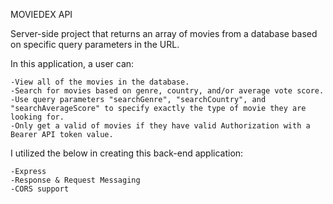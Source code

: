 MOVIEDEX API

Server-side project that returns an array of movies from a database based on specific query parameters in the URL.

In this application, a user can:

	-View all of the movies in the database.
	-Search for movies based on genre, country, and/or average vote score.
	-Use query parameters "searchGenre", "searchCountry", and "searchAverageScore" to specify exactly the type of movie they are looking for.
	-Only get a valid of movies if they have valid Authorization with a Bearer API token value.

I utilized the below in creating this back-end application:

	-Express
	-Response & Request Messaging
	-CORS support
	

